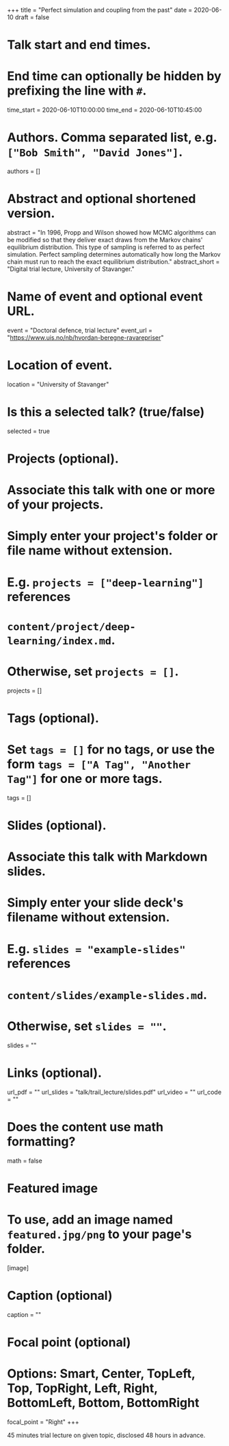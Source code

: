+++
title = "Perfect simulation and coupling from the past"
date = 2020-06-10
draft = false

# Talk start and end times.
#   End time can optionally be hidden by prefixing the line with `#`.
time_start = 2020-06-10T10:00:00
time_end = 2020-06-10T10:45:00

# Authors. Comma separated list, e.g. `["Bob Smith", "David Jones"]`.
authors = []

# Abstract and optional shortened version.
abstract = "In 1996, Propp and Wilson showed how MCMC algorithms can be modified so that they deliver exact draws from the Markov chains' equilibrium distribution. This type of sampling is referred to as perfect simulation. Perfect sampling determines automatically how long the Markov chain must run to reach the exact equilibrium distribution."
abstract_short = "Digital trial lecture, University of Stavanger."

# Name of event and optional event URL.
event = "Doctoral defence, trial lecture"
event_url = "https://www.uis.no/nb/hvordan-beregne-ravarepriser"

# Location of event.
location = "University of Stavanger"

# Is this a selected talk? (true/false)
selected = true

# Projects (optional).
#   Associate this talk with one or more of your projects.
#   Simply enter your project's folder or file name without extension.
#   E.g. `projects = ["deep-learning"]` references 
#   `content/project/deep-learning/index.md`.
#   Otherwise, set `projects = []`.
projects = []

# Tags (optional).
#   Set `tags = []` for no tags, or use the form `tags = ["A Tag", "Another Tag"]` for one or more tags.
tags = []

# Slides (optional).
#   Associate this talk with Markdown slides.
#   Simply enter your slide deck's filename without extension.
#   E.g. `slides = "example-slides"` references 
#   `content/slides/example-slides.md`.
#   Otherwise, set `slides = ""`.
slides = ""

# Links (optional).
url_pdf = ""
url_slides = "talk/trail_lecture/slides.pdf"
url_video = ""
url_code = ""

# Does the content use math formatting?
math = false

# Featured image
# To use, add an image named `featured.jpg/png` to your page's folder. 
[image]
  # Caption (optional)
  caption = ""

  # Focal point (optional)
  # Options: Smart, Center, TopLeft, Top, TopRight, Left, Right, BottomLeft, Bottom, BottomRight
  focal_point = "Right"
+++

45 minutes trial lecture on given topic, disclosed 48 hours in advance.
